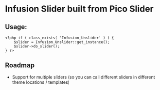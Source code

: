Infusion Slider built from Pico Slider
==========

## Usage:

```
<?php if ( class_exists( 'Infusion_Unslider' ) ) {
	$slider = Infusion_Unslider::get_instance();
	$slider->do_slider();
} ?>
```

## Roadmap

- Support for multiple sliders (so you can call different sliders in different theme locations / templates)
